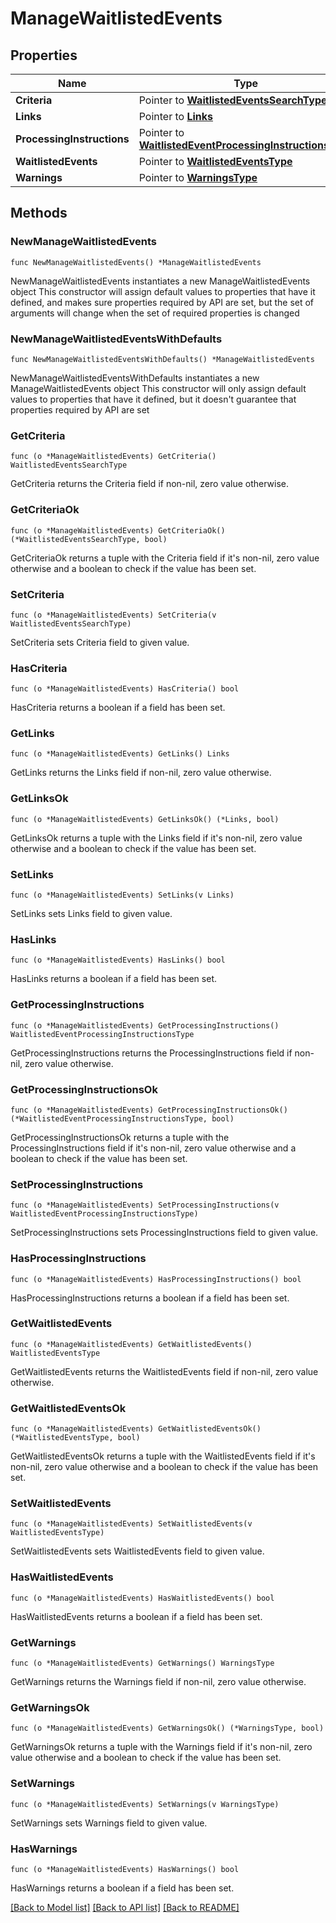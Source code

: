 # ManageWaitlistedEvents

## Properties

Name | Type | Description | Notes
------------ | ------------- | ------------- | -------------
**Criteria** | Pointer to [**WaitlistedEventsSearchType**](WaitlistedEventsSearchType.md) |  | [optional] 
**Links** | Pointer to [**Links**](Links.md) |  | [optional] 
**ProcessingInstructions** | Pointer to [**WaitlistedEventProcessingInstructionsType**](WaitlistedEventProcessingInstructionsType.md) |  | [optional] 
**WaitlistedEvents** | Pointer to [**WaitlistedEventsType**](WaitlistedEventsType.md) |  | [optional] 
**Warnings** | Pointer to [**WarningsType**](WarningsType.md) |  | [optional] 

## Methods

### NewManageWaitlistedEvents

`func NewManageWaitlistedEvents() *ManageWaitlistedEvents`

NewManageWaitlistedEvents instantiates a new ManageWaitlistedEvents object
This constructor will assign default values to properties that have it defined,
and makes sure properties required by API are set, but the set of arguments
will change when the set of required properties is changed

### NewManageWaitlistedEventsWithDefaults

`func NewManageWaitlistedEventsWithDefaults() *ManageWaitlistedEvents`

NewManageWaitlistedEventsWithDefaults instantiates a new ManageWaitlistedEvents object
This constructor will only assign default values to properties that have it defined,
but it doesn't guarantee that properties required by API are set

### GetCriteria

`func (o *ManageWaitlistedEvents) GetCriteria() WaitlistedEventsSearchType`

GetCriteria returns the Criteria field if non-nil, zero value otherwise.

### GetCriteriaOk

`func (o *ManageWaitlistedEvents) GetCriteriaOk() (*WaitlistedEventsSearchType, bool)`

GetCriteriaOk returns a tuple with the Criteria field if it's non-nil, zero value otherwise
and a boolean to check if the value has been set.

### SetCriteria

`func (o *ManageWaitlistedEvents) SetCriteria(v WaitlistedEventsSearchType)`

SetCriteria sets Criteria field to given value.

### HasCriteria

`func (o *ManageWaitlistedEvents) HasCriteria() bool`

HasCriteria returns a boolean if a field has been set.

### GetLinks

`func (o *ManageWaitlistedEvents) GetLinks() Links`

GetLinks returns the Links field if non-nil, zero value otherwise.

### GetLinksOk

`func (o *ManageWaitlistedEvents) GetLinksOk() (*Links, bool)`

GetLinksOk returns a tuple with the Links field if it's non-nil, zero value otherwise
and a boolean to check if the value has been set.

### SetLinks

`func (o *ManageWaitlistedEvents) SetLinks(v Links)`

SetLinks sets Links field to given value.

### HasLinks

`func (o *ManageWaitlistedEvents) HasLinks() bool`

HasLinks returns a boolean if a field has been set.

### GetProcessingInstructions

`func (o *ManageWaitlistedEvents) GetProcessingInstructions() WaitlistedEventProcessingInstructionsType`

GetProcessingInstructions returns the ProcessingInstructions field if non-nil, zero value otherwise.

### GetProcessingInstructionsOk

`func (o *ManageWaitlistedEvents) GetProcessingInstructionsOk() (*WaitlistedEventProcessingInstructionsType, bool)`

GetProcessingInstructionsOk returns a tuple with the ProcessingInstructions field if it's non-nil, zero value otherwise
and a boolean to check if the value has been set.

### SetProcessingInstructions

`func (o *ManageWaitlistedEvents) SetProcessingInstructions(v WaitlistedEventProcessingInstructionsType)`

SetProcessingInstructions sets ProcessingInstructions field to given value.

### HasProcessingInstructions

`func (o *ManageWaitlistedEvents) HasProcessingInstructions() bool`

HasProcessingInstructions returns a boolean if a field has been set.

### GetWaitlistedEvents

`func (o *ManageWaitlistedEvents) GetWaitlistedEvents() WaitlistedEventsType`

GetWaitlistedEvents returns the WaitlistedEvents field if non-nil, zero value otherwise.

### GetWaitlistedEventsOk

`func (o *ManageWaitlistedEvents) GetWaitlistedEventsOk() (*WaitlistedEventsType, bool)`

GetWaitlistedEventsOk returns a tuple with the WaitlistedEvents field if it's non-nil, zero value otherwise
and a boolean to check if the value has been set.

### SetWaitlistedEvents

`func (o *ManageWaitlistedEvents) SetWaitlistedEvents(v WaitlistedEventsType)`

SetWaitlistedEvents sets WaitlistedEvents field to given value.

### HasWaitlistedEvents

`func (o *ManageWaitlistedEvents) HasWaitlistedEvents() bool`

HasWaitlistedEvents returns a boolean if a field has been set.

### GetWarnings

`func (o *ManageWaitlistedEvents) GetWarnings() WarningsType`

GetWarnings returns the Warnings field if non-nil, zero value otherwise.

### GetWarningsOk

`func (o *ManageWaitlistedEvents) GetWarningsOk() (*WarningsType, bool)`

GetWarningsOk returns a tuple with the Warnings field if it's non-nil, zero value otherwise
and a boolean to check if the value has been set.

### SetWarnings

`func (o *ManageWaitlistedEvents) SetWarnings(v WarningsType)`

SetWarnings sets Warnings field to given value.

### HasWarnings

`func (o *ManageWaitlistedEvents) HasWarnings() bool`

HasWarnings returns a boolean if a field has been set.


[[Back to Model list]](../README.md#documentation-for-models) [[Back to API list]](../README.md#documentation-for-api-endpoints) [[Back to README]](../README.md)



